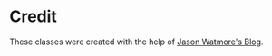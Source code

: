 # Credit

These classes were created with the help of [Jason Watmore's Blog](http://jasonwatmore.com/post/2016/12/01/angular-2-communicating-between-components-with-observable-subject).
